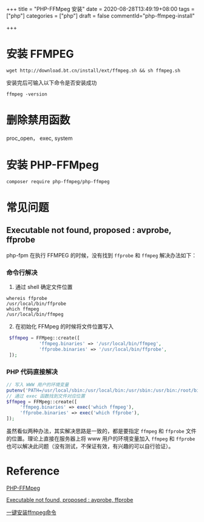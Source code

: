 +++
title = "PHP-FFMpeg 安装"
date = 2020-08-28T13:49:19+08:00
tags = ["php"]
categories = ["php"]
draft = false
commentId="php-ffmpeg-install"

+++

# 安装 FFMPEG

```
wget http://download.bt.cn/install/ext/ffmpeg.sh && sh ffmpeg.sh
```

安装完后可输入以下命令是否安装成功

```
ffmpeg -version
```

# 删除禁用函数

proc_open， exec, system



# 安装 PHP-FFMpeg

```
composer require php-ffmpeg/php-ffmpeg
```



# 常见问题

##  Executable not found, proposed : avprobe, ffprobe

php-fpm 在执行 FFMPEG 的时候，没有找到 `ffprobe` 和 `ffmpeg` 解决办法如下：

### 命令行解决

1. 通过 shell 确定文件位置

```
whereis ffprobe
/usr/local/bin/ffprobe
which ffmpeg
/usr/local/bin/ffmpeg
```

2. 在初始化 FFMpeg 的时候将文件位置写入

```php
 $ffmpeg = FFMpeg::create([
            'ffmpeg.binaries' => '/usr/local/bin/ffmpeg',
            'ffprobe.binaries' => '/usr/local/bin/ffprobe',
 ]);
```



### PHP 代码直接解决

```php
// 写入 WWW 用户的环境变量
putenv('PATH=/usr/local/sbin:/usr/local/bin:/usr/sbin:/usr/bin:/root/bin:$PATH');
// 通过 exec 函数找到文件对应位置
$ffmpeg = FFMpeg::create([
     'ffmpeg.binaries' => exec('which ffmpeg'),
     'ffprobe.binaries' => exec('which ffprobe'),
]);
```



虽然看似两种办法，其实解决思路是一致的，都是要指定 `ffmpeg` 和 `ffprobe` 文件的位置。理论上直接在服务器上将 www 用户的环境变量加入 `ffmpeg` 和 `ffprobe` 也可以解决此问题（没有测试，不保证有效，有兴趣的可以自行验证）。



# Reference

[PHP-FFMpeg](https://github.com/PHP-FFMpeg/PHP-FFMpeg)

[Executable not found, proposed : avprobe, ffprobe](https://github.com/PHP-FFMpeg/PHP-FFMpeg/issues/172)

[一键安装ffmpeg命令](https://www.bt.cn/bbs/thread-7766-1-1.html)